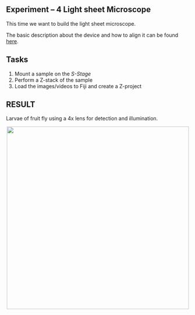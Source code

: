 ## Experiment – 4 Light sheet Microscope
This time we want to build the light sheet microscope.

The basic description about the device and how to align it can be found [here](https://github.com/bionanoimaging/UC2-GIT/tree/master/CAD/APP_LIGHTSHEET_Workshop).

## Tasks

1. Mount a sample on the *S-Stage*
2. Perform a Z-stack of the sample
3. Load the images/videos to Fiji and create a Z-project


## RESULT

Larvae of fruit fly using a 4x lens for detection and illumination.

<p align="center">
<img src="./IMAGES/Larve_Lightsheet.png" width="500">
</p>
